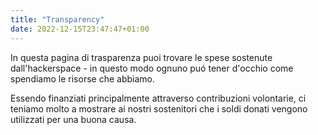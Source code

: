 ```yaml
---
title: "Transparency"
date: 2022-12-15T23:47:47+01:00
---
```


In questa pagina di trasparenza puoi trovare le spese sostenute dall'hackerspace - in questo modo ognuno puó tener d'occhio come spendiamo le risorse che abbiamo.

Essendo finanziati principalmente attraverso contribuzioni volontarie, ci teniamo molto a mostrare ai nostri sostenitori che i soldi donati vengono utilizzati per una buona causa.
